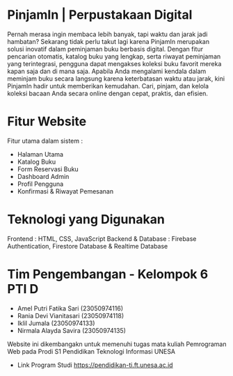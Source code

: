 # PinjamIn | Perpustakaan Digital

Pernah merasa ingin membaca lebih banyak, tapi waktu dan jarak jadi hambatan?
Sekarang tidak perlu takut lagi karena PinjamIn merupakan solusi inovatif dalam peminjaman buku berbasis digital.
Dengan fitur pencarian otomatis, katalog buku yang lengkap, serta riwayat peminjaman yang terintegrasi, pengguna dapat mengakses koleksi buku favorit mereka kapan saja dan di mana saja.
Apabila Anda mengalami kendala dalam meminjam buku secara langsung karena keterbatasan waktu atau jarak, kini PinjamIn hadir untuk memberikan kemudahan.
Cari, pinjam, dan kelola koleksi bacaan Anda secara online dengan cepat, praktis, dan efisien.

# Fitur Website
Fitur utama dalam sistem :
- Halaman Utama
- Katalog Buku
- Form Reservasi Buku
- Dashboard Admin
- Profil Pengguna
- Konfirmasi & Riwayat Pemesanan

# Teknologi yang Digunakan 
Frontend : HTML, CSS, JavaScript
Backend & Database : Firebase Authentication, Firestore Database & Realtime Database

# Tim Pengembangan - Kelompok 6 PTI D
- Amel Putri Fatika Sari (23050974116)
- Rania Devi Vianitasari (23050974118)
- Iklil Jumala           (23050974133)
- Nirmala Alayda Savira  (23050974135)


Website ini dikembangakn untuk memenuhi tugas mata kuliah Pemrograman Web pada Prodi S1 Pendidikan Teknologi Informasi UNESA 
- Link Program Studi https://pendidikan-ti.ft.unesa.ac.id
  
